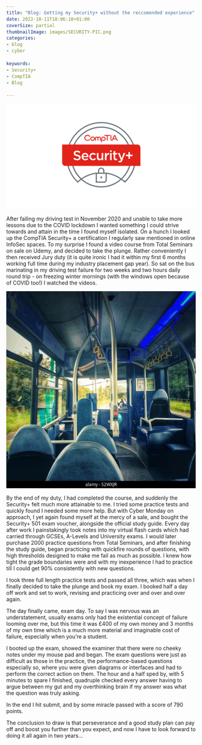 ```yaml
---
title: "Blog: Getting my Security+ without the reccomended experience"
date: 2022-10-11T18:06:18+01:00
coverSize: partial
thumbnailImage: images/SECURITY-PIC.png
categories:
- blog
- cyber

keywords:
- Security+
- CompTIA
- Blog

---
```


![Image alt Source: Fortray](images/SECURITY-PIC.png)


After failing my driving test in November 2020 and unable to take more lessons due to the COVID lockdown I wanted something I could strive towards and attain in the time I found myself isolated. On a hunch I looked up the CompTIA Security+ a certification I regularly saw mentioned in online InfoSec spaces. To my surprise I found a video course from Total Seminars on sale on Udemy, and decided to take the plunge. Rather conveniently I then received Jury duty (it is quite ironic I had it within my first 6 months working full time during my industry placement gap year). So sat on the bus marinating in my driving test failure for two weeks and two hours daily round trip - on freezing winter mornings (with the windows open because of COVID too!) I watched the videos.  


![Source: alamy Images S2WXJR](images/s2wxjr.jpg)

By the end of my duty, I had completed the course, and suddenly the Security+ felt much more attainable to me. I tried some practice tests and quickly found I needed some more help. But with Cyber Monday on approach, I yet again found myself at the mercy of a sale, and bought the Security+ 501 exam voucher, alongside the official study guide. Every day after work I painstakingly took notes into my virtual flash cards which had carried through GCSEs, A-Levels and University exams. I would later purchase 2000 practice questions from Total Seminars, and after finishing the study guide, began practicing with quickfire rounds of questions, with high thresholds designed to make me fail as much as possible. I knew how tight the grade boundaries were and with my inexperience I had to practice till I could get 90% consistently with new questions. 

 

I took three full length practice tests and passed all three, which was when I finally decided to take the plunge and book my exam. I booked half a day off work and set to work, revising and practicing over and over and over again. 

 

The day finally came, exam day. To say I was nervous was an understatement, usually exams only had the existential concept of failure looming over me, but this time it was £400 of my own money and 3 months of my own time which is a much more material and imaginable cost of failure, especially when you’re a student.  

 

I booted up the exam, showed the examiner that there were no cheeky notes under my mouse pad and began. The exam questions were just as difficult as those in the practice, the performance-based questions especially so, where you were given diagrams or interfaces and had to perform the correct action on them. The hour and a half sped by, with 5 minutes to spare I finished, quadruple checked every answer having to argue between my gut and my overthinking brain if my answer was what the question was truly asking. 

In the end I hit submit, and by some miracle passed with a score of 790 points.  

The conclusion to draw is that perseverance and a good study plan can pay off and boost you further than you expect, and now I have to look forward to doing it all again in two years... 